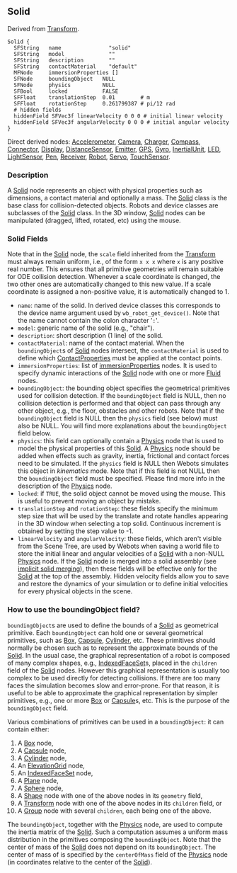 ## Solid

Derived from [Transform](#transform).

```
Solid {
  SFString   name               "solid"
  SFString   model              ""
  SFString   description        ""
  SFString   contactMaterial    "default"
  MFNode     immersionProperties []
  SFNode     boundingObject   NULL
  SFNode     physics          NULL
  SFBool     locked           FALSE
  SFFloat    translationStep  0.01        # m
  SFFloat    rotationStep     0.261799387 # pi/12 rad
  # hidden fields
  hiddenField SFVec3f linearVelocity 0 0 0 # initial linear velocity
  hiddenField SFVec3f angularVelocity 0 0 0 # initial angular velocity
}
```

Direct derived nodes: [Accelerometer](#accelerometer), [Camera](#camera),
[Charger](#charger), [Compass](#compass), [Connector](#connector),
[Display](#display), [DistanceSensor](#distancesensor), [Emitter](#emitter),
[GPS](#gps), [Gyro](#gyro), [InertialUnit](#inertialunit), [LED](#led),
[LightSensor](#lightsensor), [Pen](#pen), [Receiver](#receiver),
[Robot](#robot), [Servo](#servo), [TouchSensor](#touchsensor).

### Description

A [Solid](#solid) node represents an object with physical properties such as
dimensions, a contact material and optionally a mass. The [Solid](#solid) class
is the base class for collision-detected objects. Robots and device classes are
subclasses of the [Solid](#solid) class. In the 3D window, [Solid](#solid) nodes
can be manipulated (dragged, lifted, rotated, etc) using the mouse.

### Solid Fields

Note that in the [Solid](#solid) node, the `scale` field inherited from the
[Transform](#transform) must always remain uniform, i.e., of the form `x x x`
where `x` is any positive real number. This ensures that all primitive
geometries will remain suitable for ODE collision detection. Whenever a scale
coordinate is changed, the two other ones are automatically changed to this new
value. If a scale coordinate is assigned a non-positive value, it is
automatically changed to 1.

- `name`: name of the solid. In derived device classes this corresponds to the
device name argument used by `wb_robot_get_device()`. Note that the name cannot
contain the colon character '`:`'.
- `model`: generic name of the solid (e.g., "chair").
- `description`: short description (1 line) of the solid.
- `contactMaterial`: name of the contact material. When the `boundingObject`s of
[Solid](#solid) nodes intersect, the `contactMaterial` is used to define which
[ContactProperties](#contactproperties) must be applied at the contact points.
- `immersionProperties`: list of [ immersionProperties](#immersionproperties)
nodes. It is used to specify dynamic interactions of the [Solid](#solid) node
with one or more [Fluid](#fluid) nodes.
- `boundingObject`: the bounding object specifies the geometrical primitives used
for collision detection. If the `boundingObject` field is NULL, then no
collision detection is performed and that object can pass through any other
object, e.g., the floor, obstacles and other robots. Note that if the
`boundingObject` field is NULL then the `physics` field (see below) must also be
NULL. You will find more explanations about the `boundingObject` field below.
- `physics`: this field can optionally contain a [Physics](#physics) node that is
used to model the physical properties of this [Solid](#solid). A
[Physics](#physics) node should be added when effects such as gravity, inertia,
frictional and contact forces need to be simulated. If the `physics` field is
NULL then Webots simulates this object in *kinematics* mode. Note that if this
field is not NULL then the `boundingObject` field must be specified. Please find
more info in the description of the [Physics](#physics) node.
- `locked`: if `TRUE`, the solid object cannot be moved using the mouse. This is
useful to prevent moving an object by mistake.
- `translationStep` and `rotationStep`: these fields specify the minimum step size
that will be used by the translate and rotate handles appearing in the 3D window
when selecting a top solid. Continuous increment is obtained by setting the step
value to -1.
- `linearVelocity` and `angularVelocity`: these fields, which aren't visible from
the Scene Tree, are used by Webots when saving a world file to store the initial
linear and angular velocities of a [Solid](#solid) with a non-NULL
[Physics](#physics) node. If the [Solid](#solid) node is merged into a solid
assembly (see [implicit solid merging](#implicit-solid-merging-and-joints)),
then these fields will be effective only for the [Solid](#solid) at the top of
the assembly. Hidden velocity fields allow you to save and restore the dynamics
of your simulation or to define initial velocities for every physical objects in
the scene.

### How to use the boundingObject field?

`boundingObject`s are used to define the bounds of a [Solid](#solid) as
geometrical primitive. Each `boundingObject` can hold one or several geometrical
primitives, such as [Box](#box), [Capsule](#capsule), [Cylinder](#cylinder),
etc. These primitives should normally be chosen such as to represent the
approximate bounds of the [Solid](#solid). In the usual case, the graphical
representation of a robot is composed of many complex shapes, e.g.,
[IndexedFaceSet](#indexedfaceset)s, placed in the `children` field of the
[Solid](#solid) nodes. However this graphical representation is usually too
complex to be used directly for detecting collisions. If there are too many
faces the simulation becomes slow and error-prone. For that reason, it is useful
to be able to approximate the graphical representation by simpler primitives,
e.g., one or more [Box](#box) or [Capsule](#capsule)s, etc. This is the purpose
of the `boundingObject` field.

Various combinations of primitives can be used in a `boundingObject`: it can
contain either:

1. A [Box](#box) node,
2. A [Capsule](#capsule) node,
3. A [Cylinder](#cylinder) node,
4. An [ElevationGrid](#elevationgrid) node,
5. An [IndexedFaceSet](#indexedfaceset) node,
6. A [Plane](#plane) node,
7. A [Sphere](#sphere) node,
8. A [Shape](#shape) node with one of the above nodes in its `geometry` field,
9. A [Transform](#transform) node with one of the above nodes in its `children`
field, or
10. A [Group](#group) node with several `children`, each being one of the above.

The `boundingObject`, together with the [Physics](#physics) node, are used to
compute the inertia matrix of the [Solid](#solid). Such a computation assumes a
uniform mass distribution in the primitives composing the `boundingObject`. Note
that the center of mass of the [Solid](#solid) does not depend on its
`boundingObject`. The center of mass of is specified by the `centerOfMass` field
of the [Physics](#physics) node (in coordinates relative to the center of the
[Solid](#solid)).

